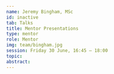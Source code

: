 ```yaml
---
name: Jeremy Bingham, MSc
id: inactive
tab: Talks
title: Mentor Presentations
type: mentor
role: Mentor
img: team/bingham.jpg
session: Friday 30 June, 16:45 – 18:00
topic:
abstract:
---
```

